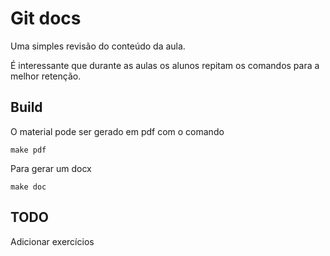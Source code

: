 Git docs
========

Uma simples revisão do conteúdo da aula.


É interessante que durante as aulas os alunos repitam os comandos
para a melhor retenção.


Build
-----

O material pode ser gerado em pdf com o comando

```
make pdf

```

Para gerar um docx 

```
make doc

```

TODO
----

Adicionar exercícios
